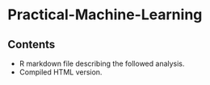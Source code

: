 # Practical-Machine-Learning

## Contents
+ R markdown file describing the followed analysis.
+ Compiled HTML version.
